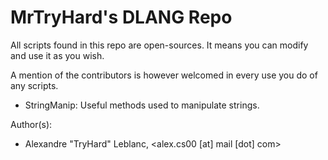 MrTryHard's DLANG Repo
================================
All scripts found in this repo are open-sources. 
It means you can modify and use it as you wish.

A mention of the contributors is however welcomed in 
every use you do of any scripts.

* StringManip: Useful methods used to manipulate strings.


Author(s):

* Alexandre "TryHard" Leblanc, <alex.cs00 [at] mail [dot] com>
